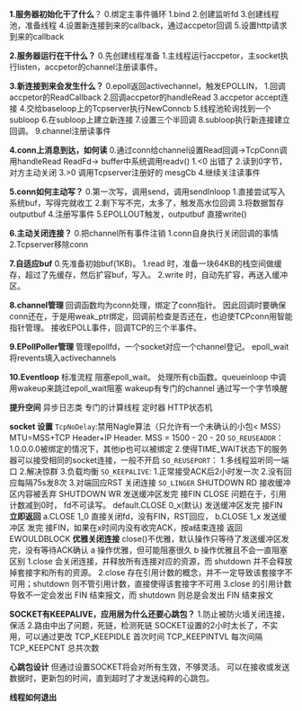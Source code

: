 **1.服务器初始化干了什么**？
0.绑定主事件循环
1.bind
2.创建监听fd
3.创建线程池，准备线程
4.设置新连接到来的callback，通过accpetor回调
5.设置http请求到来的callback

**2.服务器运行在干什么？**
0.先创建线程准备
1.主线程运行accpetor，主socket执行listen，accpetor的channel注册读事件。

**3.新连接到来会发生什么？**
0.epoll返回activechannel，触发EPOLLIN，
1.回调accpetor的ReadCallback
2.回调accpetor的handleRead
3.accpetor accept连接
4.交给baseloop上的Tcpserver执行NewConncb
5.线程池轮询找到一个subloop
6.在subloop上建立新连接
7.设置三个半回调
8.subloop执行新连接建立回调。
9.channel注册读事件

**4.conn上消息到达，如何读**
0.通过conn给channel设置Read回调->TcpConn调用handleRead
ReadFd-> buffer中系统调用readv()
1.<0 出错了
2.读到0字节，对方主动关闭
3.>0 调用Tcpserver注册好的 mesgCb
4.继续关注读事件

**5.conn如何主动写？**
0.第一次写，调用send，调用sendInloop
1.直接尝试写入系统buf，写得完就收工
2.剩下写不完，太多了，触发高水位回调
3.将数据暂存outputbuf
4.注册写事件
5.EPOLLOUT触发，outputbuf 直接write()

**6.主动关闭连接？**
0.把channel所有事件注销
1.conn自身执行关闭回调的事情
2.Tcpserver移除conn

**7.自适应buf**
0.先准备初始buf(1KB)。
1.read 时，准备一块64KB的栈空间做缓存，超过了先缓存，然后扩容buf，写入。
2.write 时，自动先扩容，再送入缓冲区。

**8.channel管理**
回调函数均为conn处理，绑定了conn指针。
因此回调时要确保conn还在，于是用weak_ptr绑定，回调前检查是否还在，也迫使TCPconn用智能指针管理。
接收EPOLL事件，回调TCP的三个半事件。

**9.EPollPoller管理**
管理epollfd，一个socket对应一个channel登记。
epoll_wait将revents填入activechannels

**10.Eventloop**
标准流程 阻塞epoll_wait。
处理所有cb函数。queueinloop 中调用wakeup来跳过epoll_wait阻塞
wakeup有专门的channel 通过写一个字节唤醒

**提升空间**
异步日志类
专门的计算线程
定时器
HTTP状态机


**socket 设置**
`TcpNoDelay`:禁用Nagle算法（只允许有一个未确认的小包< MSS） MTU=MSS+TCP Header+IP Header.
MSS = 1500 - 20 - 20
`SO_REUSEADDR`：
1.0.0.0.0被绑定的情况下，其他ip也可以被绑定
2.使得TIME_WAIT状态下的服务器可以接受相同的socket连接，一般不开启
`SO_REUSEPORT`：
1.多线程监听同一端口
2.解决惊群
3.负载均衡
`SO_KEEPALIVE`:
1.正常接受ACK后2小时发一次
2.没有回应每隔75s发8次
3.对端回应RST 关闭连接
`SO_LINGER`
SHUTDOWN RD 接收缓冲区内容被丢弃
SHUTDOWN WR 发送缓冲区发完 接FIN
CLOSE 问题在于，引用计数减到0时， fd不可读写。
default.CLOSE 0_x(默认) 发送缓冲区发完 接FIN **立即返回**
a.CLOSE 1_0 直接关闭fd，没有FIN，RST回应，
b.CLOSE 1_x 发送缓冲区 发完 接FIN，如果在x时间内没有收完ACK，按a结束连接 返回 EWOULDBLOCK 
**优雅关闭连接**
close()不优雅，默认操作只等待了发送缓冲区发完，没有等待ACK确认
a 操作优雅，但可能阻塞很久
b 操作优雅且不会一直阻塞
区别
1.close 会关闭连接，并释放所有连接对应的资源，而 shutdown 并不会释放掉套接字和所有的资源。
2.close 存在引用计数的概念，并不一定导致该套接字不可用；shutdown 则不管引用计数，直接使得该套接字不可用
3.close 的引用计数导致不一定会发出 FIN 结束报文，而 shutdown 则总是会发出 FIN 结束报文

**SOCKET有KEEPALIVE，应用层为什么还要心跳包？**
1.防止被防火墙关闭连接，保活
2.路由中出了问题，死链，检测死链
SOCKET设置的2小时太长了，不实用，可以通过更改
TCP_KEEPIDLE 首次时间
TCP_KEEPINTVL 每次间隔
TCP_KEEPCNT 总共次数

**心跳包设计**
但通过设置SOCKET将会对所有生效，不够灵活。
可以在接收或发送数据时，更新包的时间，直到超时了才发送纯粹的心跳包。

**线程如何退出**

